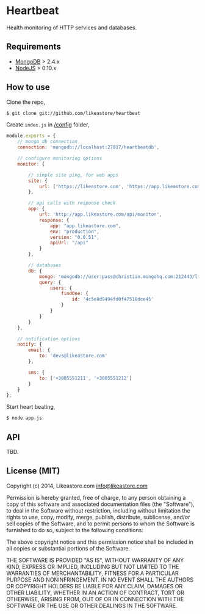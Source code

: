 # Heartbeat

Health monitoring of HTTP services and databases.

## Requirements

* [MongoDB](http://mongodb.org) > 2.4.x
* [NodeJS](http://nodejs.org) > 0.10.x

## How to use

Clone the repo,

```bash
$ git clone git://github.com/likeastore/heartbeat
```

Create `index.js` in [/config](/config) folder,

```js
module.exports = {
	// mongo db connection
	connection: 'mongodb://localhost:27017/heartbeatdb',

	// configure monitoring options
	monitor: {

		// simple site ping, for web apps
		site: {
			url: ['https://likeastore.com', 'https://app.likeastore.com'] // array, string
		},

		// api calls with response check
		app: {
			url: 'http://app.likeastore.com/api/monitor',
			response: {
				app: "app.likeastore.com",
				env: "production",
				version: "0.0.51",
				apiUrl: "/api"
			}
		},

		// databases
		db: {
			mongo: 'mongodb://user:pass@christian.mongohq.com:212443/likeastoreproddb',
			query: {
				users: {
					findOne: {
						id: '4c5e8d9494fd0f47518dce45'
					}
				}
			}
		}
	},

	// notification options
	notify: {
		email: {
			to: 'devs@likeastore.com'
		},

		sms: {
			to: ['+3805551211', '+3805551212']
		}
	}
};
```

Start heart beating,

```bash
$ node app.js
```

## API

TBD. 

## License (MIT)

Copyright (c) 2014, Likeastore.com info@likeastore.com

Permission is hereby granted, free of charge, to any person obtaining a copy of this software and associated documentation files (the "Software"), to deal in the Software without restriction, including without limitation the rights to use, copy, modify, merge, publish, distribute, sublicense, and/or sell copies of the Software, and to permit persons to whom the Software is furnished to do so, subject to the following conditions:

The above copyright notice and this permission notice shall be included in all copies or substantial portions of the Software.

THE SOFTWARE IS PROVIDED "AS IS", WITHOUT WARRANTY OF ANY KIND, EXPRESS OR IMPLIED, INCLUDING BUT NOT LIMITED TO THE WARRANTIES OF MERCHANTABILITY, FITNESS FOR A PARTICULAR PURPOSE AND NONINFRINGEMENT. IN NO EVENT SHALL THE AUTHORS OR COPYRIGHT HOLDERS BE LIABLE FOR ANY CLAIM, DAMAGES OR OTHER LIABILITY, WHETHER IN AN ACTION OF CONTRACT, TORT OR OTHERWISE, ARISING FROM, OUT OF OR IN CONNECTION WITH THE SOFTWARE OR THE USE OR OTHER DEALINGS IN THE SOFTWARE.
